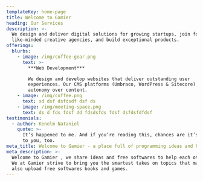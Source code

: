```yaml
---
templateKey: home-page
title: Welcome to Gamier
heading: Our Services
description: >-
  We design and deliver digital solutions for growing startups, join forces with
  like-minded creative agencies, and build exceptional products.
offerings:
  blurbs:
    - image: /img/coffee-gear.png
      text: >-
        ***Web Development***

        We design and develop websites that deliver outstanding user
        experiences. Our CMS platforms (Umbraco, WordPress & Sitecore) give you
        autonomy over content.
    - image: /img/coffee.png
      text: sd dsf dsfdsdf dsf ds
    - image: /img/meeting-space.png
      text: ds d fds fdsf dd fdsdsfds fdsf dsfdsfdfdsf
testimonials:
  - author: Kenelm Nataniel
    quote: >-
      It’s happened to me. And if you’re reading this, chances are it’s happened
      to you, too.
meta_title: Welcome to Gamier - a place full of programming ideas and hacks
meta_description: >-
  Welcome to Gamier , we share ideas and free softwares to help each other grow.
  We at Gamier strive to bring you the smartest takes on topics that matter. We
  also upload free softwares books and games.
---
```



